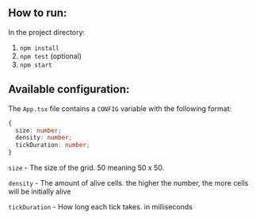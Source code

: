 ## How to run:

In the project directory:

1. `npm install`
2. `npm test` (optional)
3. `npm start`

## Available configuration:

The `App.tsx` file contains a `CONFIG` variable with the following format:

```typescript
{
  size: number;
  density: number;
  tickDuration: number;
}
```

`size` - The size of the grid. 50 meaning 50 x 50.

`density` - The amount of alive cells. the higher the number, the more cells will be initially alive

`tickDuration` - How long each tick takes. in milliseconds
